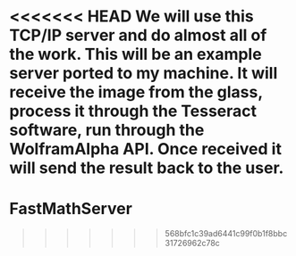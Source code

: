 <<<<<<< HEAD
We will use this TCP/IP server and do almost all of the work.  This will be an example server ported to my machine. It will receive the image from the glass, process it through the Tesseract software, run through the WolframAlpha API. Once received it will send the result back to the user. 
=======
FastMathServer
==============
>>>>>>> 568bfc1c39ad6441c99f0b1f8bbc31726962c78c
